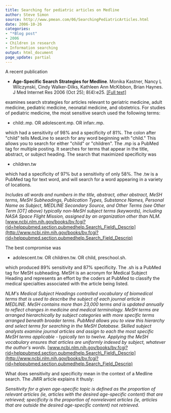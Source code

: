 ```yaml
---
title: Searching for pediatric articles on Medline
author: Steve Simon
source: http://www.pmean.com/06/SearchingPediatricArticles.html
date: 2006-10-26
categories:
- "*Blog post"
- 2006
- Children in research
- Information searching
output: html_document
page_update: partial
---
```

A recent publication

-   **Age-Specific Search Strategies for Medline**. Monika Kastner,
    Nancy L Wilczynski, Cindy Walker-Dilks, Kathleen Ann McKibbon, Brian
    Haynes. J Med Internet Res 2006 (Oct 25); 8(4):e25. [\[Full
    text\]](http://www.jmir.org/2006/4/e25/)

examines search strategies for articles relevant to geriatric medicine,
adult medicine, pediatric medicine, neonatal medicine, and obstetrics.
For studies of pediatric medicine, the most sensitive search used the
following terms:

-   child:.mp. OR adolescent.mp. OR infan:.mp.

which had a sensitivity of 98% and a specificity of 81%. The colon after
"child" tells MedLine to search for any word beginning with "child."
This allows you to search for either "child" or "children". The .mp
is a PubMed tag for multiple posting. It searches for terms that appear
in the title, abstract, or subject heading. The search that maximized
specificity was

-   children.tw

which had a specificity of 97% but a sensitivity of only 58%. The .tw is
a PubMed tag for text word, and will search for a word appearing in a
variety of locations.

*Includes all words and numbers in the title, abstract, other abstract,
MeSH terms, MeSH Subheadings, Publication Types, Substance Names,
Personal Name as Subject, MEDLINE Secondary Source, and Other Terms (see
Other Term \[OT\] above) typically non-MeSH subject terms (keywords),
including NASA Space Flight Mission, assigned by an organization other
than NLM.*
[www.ncbi.nlm.nih.gov/books/bv.fcgi?rid=helppubmed.section.pubmedhelp.Search\_Field\_Descrip](http://www.ncbi.nlm.nih.gov/books/bv.fcgi?rid=helppubmed.section.pubmedhelp.Search_Field_Descrip)

The best compromise was

-   adolescent.tw. OR children.tw. OR child, preschool.sh.

which produced 89% sensitivity and 87% specificity. The .sh is a PubMed
tag for MeSH subheading. MeSH is an acronym for Medical Subject Heading
and represents an effort by the coders at PubMed to classify the medical
specialties associated with the article being listed.

*NLM's Medical Subject Headings controlled vocabulary of biomedical
terms that is used to describe the subject of each journal article in
MEDLINE. MeSH contains more than 23,000 terms and is updated annually to
reflect changes in medicine and medical terminology. MeSH terms are
arranged hierarchically by subject categories with more specific terms
arranged beneath broader terms. PubMed allows you to view this hierarchy
and select terms for searching in the MeSH Database. Skilled subject
analysts examine journal articles and assign to each the most specific
MeSH terms applicable - typically ten to twelve. Applying the MeSH
vocabulary ensures that articles are uniformly indexed by subject,
whatever the author's words*.
[www.ncbi.nlm.nih.gov/books/bv.fcgi?rid=helppubmed.section.pubmedhelp.Search\_Field\_Descrip](http://www.ncbi.nlm.nih.gov/books/bv.fcgi?rid=helppubmed.section.pubmedhelp.Search_Field_Descrip)

What does sensitivity and specificity mean in the context of a Medline
search. The JMIR article explains it thusly:

*Sensitivity for a given age-specific topic is defined as the proportion
of relevant articles (ie, articles with the desired age-specific
content) that are retrieved; specificity is the proportion of
nonrelevant articles (ie, articles that are outside the desired
age-specific content) not retrieved*.
